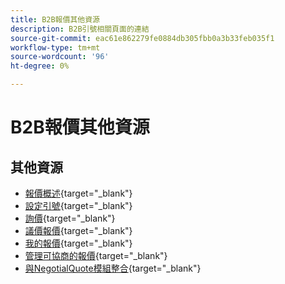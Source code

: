 ```yaml
---
title: B2B報價其他資源
description: B2B引號相關頁面的連結
source-git-commit: eac61e862279fe0884db305fbb0a3b33feb035f1
workflow-type: tm+mt
source-wordcount: '96'
ht-degree: 0%

---
```


# B2B報價其他資源

## 其他資源

- [報價概述](https://experienceleague.adobe.com/docs/commerce-admin/b2b/quotes/quotes.html){target="_blank"}
- [設定引號](https://experienceleague.adobe.com/docs/commerce-admin/b2b/quotes/configure-quotes.html){target="_blank"}
- [詢價](https://experienceleague.adobe.com/docs/commerce-admin/b2b/quotes/quote-request.html){target="_blank"}
- [議價報價](https://experienceleague.adobe.com/docs/commerce-admin/b2b/quotes/quote-price-negotiation.html){target="_blank"}
- [我的報價](https://experienceleague.adobe.com/docs/commerce-admin/b2b/quotes/account-dashboard-my-quotes.html){target="_blank"}
- [管理可協商的報價](https://developer.adobe.com/commerce/webapi/rest/b2b/negotiable-manage/){target="_blank"}
- [與NegotialQuote模組整合](https://developer.adobe.com/commerce/webapi/rest/b2b/negotiable-quote/){target="_blank"}

